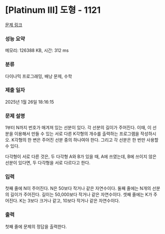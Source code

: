 # [Platinum III] 도형 - 1121 

[문제 링크](https://www.acmicpc.net/problem/1121) 

### 성능 요약

메모리: 126388 KB, 시간: 312 ms

### 분류

다이나믹 프로그래밍, 배낭 문제, 수학

### 제출 일자

2025년 1월 26일 18:16:15

### 문제 설명

<p>1부터 N까지 번호가 매겨져 있는 선분이 있다. 각 선분의 길이가 주어진다. 이때, 이 선분을 이용해서 만들 수 있는 서로 다른 K각형의 개수를 출력하는 프로그램을 작성하시오. K각형의 한 변은 주어진 선분 중의 하나여야 한다. 그리고 각 선분은 한 번만 사용할 수 있다.</p>

<p>다각형이 서로 다른 것은, 두 다각형 A와 B가 있을 때, A에 쓰였는데, B에 쓰이지 않은 선분이 있다면, 두 다각형을 서로 다르다고 한다.</p>

### 입력 

 <p>첫째 줄에 N이 주어진다. N은 50보다 작거나 같은 자연수이다. 둘째 줄에는 N개의 선분의 길이가 주어진다. 길이는 50,000보다 작거나 같은 자연수이다. 셋째 줄에는 K가 주어진다. K는 3보다 크거나 같고, 10보다 작거나 같은 자연수이다.</p>

### 출력 

 <p>첫째 줄에 문제의 정답을 출력한다.</p>


